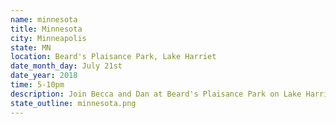 ```yaml
---
name: minnesota
title: Minnesota
city: Minneapolis
state: MN
location: Beard's Plaisance Park, Lake Harriet 
date_month_day: July 21st
date_year: 2018
time: 5-10pm
description: Join Becca and Dan at Beard's Plaisance Park on Lake Harriet between 5-10pm for an informal "open-house" picnic. All are welcome :)<br><br><b>Additional Details</b><br>Address`:` 4525 S Upton Ave, Minneapolis, MN 55410<br>Attire`:` Informal, think summer picnic (e.g. shorts & t-shirt)<br>Food`:` We'll provide snacks, drinks and dinner for all!<br>Parking`:` There are a only a handful of parking spots right by the park so you may need to walk a little from parking spots along W Lake Harriet Pkwy. There's also street parking on the street above the gazebo, near 46th St W and Upton Ave S
state_outline: minnesota.png
---
```

